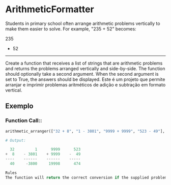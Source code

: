 # ArithmeticFormatter

Students in primary school often arrange arithmetic problems vertically to make them easier to solve. For example, "235 + 52" becomes:

  235
+  52
-----
Create a function that receives a list of strings that are arithmetic problems and returns the problems arranged vertically and side-by-side. The function should optionally take a second argument. When the second argument is set to True, the answers should be displayed.
Este é um projeto que permite arranjar e imprimir problemas aritméticos de adição e subtração em formato vertical.

## Exemplo

### Function Call::


```python
arithmetic_arranger(["32 + 8", "1 - 3801", "9999 + 9999", "523 - 49"], True)

# Output:

  32         1      9999      523
+  8    - 3801    + 9999    -  49
----    ------    ------    -----
  40     -3800     19998      474

Rules
The function will return the correct conversion if the supplied problems are properly formatted, otherwise, it will return a string that describes an error that is meaningful to the user.